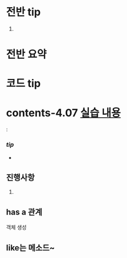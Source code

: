 # 전반 tip
1. 

# 전반 요약

# 코드 tip
### 


# contents-4.07 [실습 내용]()


: 



### *tip* 
- 

## 진행사항
1. 

### 


### 

### 

#### 

## has a 관계
객체 생성

## like는 메소드~
